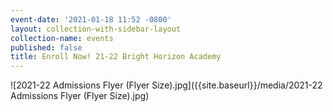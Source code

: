 ```yaml
---
event-date: '2021-01-18 11:52 -0800'
layout: collection-with-sidebar-layout
collection-name: events
published: false
title: Enroll Now! 21-22 Bright Horizon Academy
---
```

![2021-22 Admissions Flyer (Flyer Size).jpg]({{site.baseurl}}/media/2021-22 Admissions Flyer (Flyer Size).jpg)
